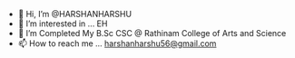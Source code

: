 - 👋 Hi, I’m @HARSHANHARSHU
- 👀 I’m interested in ... EH
- 🌱 I’m Completed My B.Sc CSC @ Rathinam College of Arts and Science
- 📫 How to reach me ... harshanharshu56@gmail.com

<!---
HARSHANHARSHU/HARSHANHARSHU is a ✨ special ✨ repository because its `README.md` (this file) appears on your GitHub profile.
You can click the Preview link to take a look at your changes.
--->
